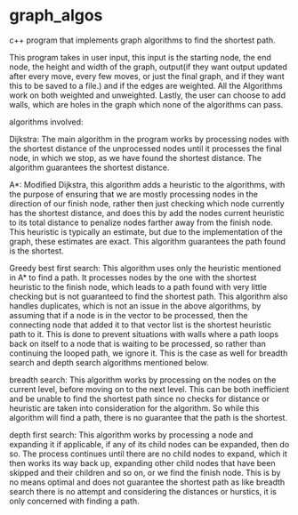 # graph_algos
c++ program that implements graph algorithms to find the shortest path.

This program takes in user input, this input is the starting node, the end node, the height and width of the graph, output(if they want output updated after every move, every few moves, or just the final graph, and if they want this to be saved to a file.) and if the edges are weighted. All the Algorithms work on both weighted and unweighted. Lastly, the user can choose to add walls, which are holes in the graph which none of the algorithms can pass. 

algorithms involved:

Dijkstra: The main algorithm in the program works by processing nodes with the shortest distance of the unprocessed nodes until it processes the final node, in which we stop, as we have found the shortest distance. The algorithm guarantees the shortest distance. 

A*: Modified Dijkstra, this algorithm adds a heuristic to the algorithms, with the purpose of ensuring that we are mostly processing nodes in the direction of our finish node, rather then just checking which node currently has the shortest distance, and does this by add the nodes current heuristic to its total distance to penalize nodes farther away from the finish node. This heuristic is typically an estimate, but due to the implementation of the graph, these estimates are exact.  This algorithm guarantees the path found is the shortest.

Greedy best first search: This algorithm uses only the heuristic mentioned in A* to find a path. It processes nodes by the one with the shortest heuristic to the finish node, which leads to a path found with very little checking but is not guaranteed to find the shortest path. This algorithm also handles duplicates, which is not an issue in the above algorithms, by assuming that if a node is in the vector to be processed, then the connecting node that added it to that vector list is the shortest heuristic path to it. This is done to prevent situations with walls where a path loops back on itself to a node that is waiting to be processed, so rather than continuing the looped path, we ignore it. This is the case as well for breadth search and depth search algorithms mentioned below.

breadth search: This algorithm works by processing on the nodes on the current level, before moving on to the next level. This can be both inefficient and be unable to find the shortest path since no checks for distance or heuristic are taken into consideration for the algorithm. So while this algorithm will find a path, there is no guarantee that the path is the shortest. 

depth first search: This algorithm works by processing a node and expanding it if applicable, if any of its child nodes can be expanded, then do so. The process continues until there are no child nodes to expand, which it then works its way back up, expanding other child nodes that have been skipped and their children and so on, or we find the finish node. This is by no means optimal and does not guarantee the shortest path as like breadth search there is no attempt and considering the distances or hurstics, it is only concerned with finding a path.

